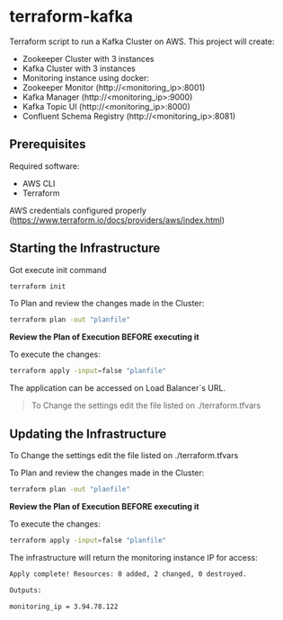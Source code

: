 # terraform-kafka
Terraform script to run a Kafka Cluster on AWS. This project will create:
- Zookeeper Cluster with 3 instances
- Kafka Cluster with 3 instances
- Monitoring instance using docker:
 - Zookeeper Monitor (http://<monitoring_ip>:8001)
 - Kafka Manager (http://<monitoring_ip>:9000)
 - Kafka Topic UI (http://<monitoring_ip>:8000)
 - Confluent Schema Registry (http://<monitoring_ip>:8081)

## Prerequisites

Required software:
- AWS CLI
- Terraform

AWS credentials configured properly (https://www.terraform.io/docs/providers/aws/index.html)

## Starting the Infrastructure

Got execute init command
```sh
terraform init
```
To Plan and review the changes made in the Cluster:

```sh
terraform plan -out "planfile"  
```

**__Review the Plan of Execution BEFORE executing it__**

To execute the changes:
```sh
terraform apply -input=false "planfile" 
```
The application can be accessed on Load Balancer`s URL.

> To Change the settings edit the file listed on ./terraform.tfvars

## Updating the Infrastructure

To Change the settings edit the file listed on ./terraform.tfvars

To Plan and review the changes made in the Cluster:

```sh
terraform plan -out "planfile"  
```

**__Review the Plan of Execution BEFORE executing it__**

To execute the changes:
```sh
terraform apply -input=false "planfile" 
```

The infrastructure will return the monitoring instance IP for access:
```sh
Apply complete! Resources: 0 added, 2 changed, 0 destroyed.

Outputs:

monitoring_ip = 3.94.78.122
```